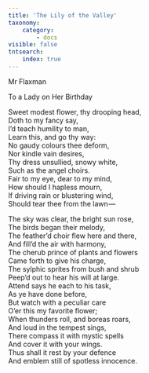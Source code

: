 ```yaml
---
title: 'The Lily of the Valley'
taxonomy:
    category:
        - docs
visible: false
tntsearch:
    index: true
---
```


<div class="author">Mr Flaxman</div>

<span class="title">To a Lady on Her Birthday</span>

Sweet modest flower, thy drooping head,  
Doth to my fancy say,  
I’d teach humility to man,  
Learn this, and go thy way:  
No gaudy colours thee deform,  
Nor kindle vain desires,  
Thy dress unsullied, snowy white,  
Such as the angel choirs.  
Fair to my eye, dear to my mind,  
How should I hapless mourn,  
If driving rain or blustering wind,  
Should tear thee from the lawn —   

The sky was clear, the bright sun rose,  
The birds began their melody,  
The feather’d choir flew here and there,  
And fill’d the air with harmony,  
The cherub prince of plants and flowers  
Came forth to give his charge,  
The sylphic sprites from bush and shrub  
Peep’d out to hear his will at large.  
Attend says he each to his task,  
As ye have done before,  
But watch with a peculiar care  
O’er this my favorite flower;  
When thunders roll, and boreas roars,  
And loud in the tempest sings,  
There compass it with mystic spells  
And cover it with your wings.  
Thus shall it rest by your defence  
And emblem still of spotless innocence.
